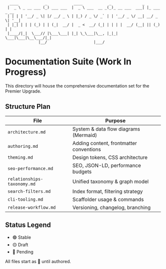 ```
  ____            _            ____            _              _             
 |  _ \ _ __ ___ (_) ___ ___  |  _ \ ___  __ _(_)_ __ ___  ___| |_ ___  _ __ 
 | | | | '__/ _ \| |/ __/ _ \ | |_) / _ \/ _` | | '__/ _ \/ __| __/ _ \| '__|
 | |_| | | | (_) | | (_|  __/ |  _ <  __/ (_| | | | |  __/ (__| || (_) | |   
 |____/|_|  \___// |\___\___| |_| \_\___|\__, |_|_|  \___|\___|\__\___/|_|   
               |__/                     |___/                                 
```

# Documentation Suite (Work In Progress)

This directory will house the comprehensive documentation set for the Premier Upgrade.

## Structure Plan

| File | Purpose |
|------|---------|
`architecture.md` | System & data flow diagrams (Mermaid) |
`authoring.md` | Adding content, frontmatter conventions |
`theming.md` | Design tokens, CSS architecture |
`seo-performance.md` | SEO, JSON-LD, performance budgets |
`relationships-taxonomy.md` | Unified taxonomy & graph model |
`search-filters.md` | Index format, filtering strategy |
`cli-tooling.md` | Scaffolder usage & commands |
`release-workflow.md` | Versioning, changelog, branching |

## Status Legend
- 🟢 Stable
- 🟡 Draft
- 🔴 Pending

All files start as 🔴 until authored.
